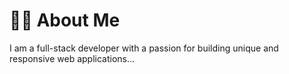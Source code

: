 # 👨‍💻 About Me

I am a full-stack developer with a passion for building unique and responsive web applications...
